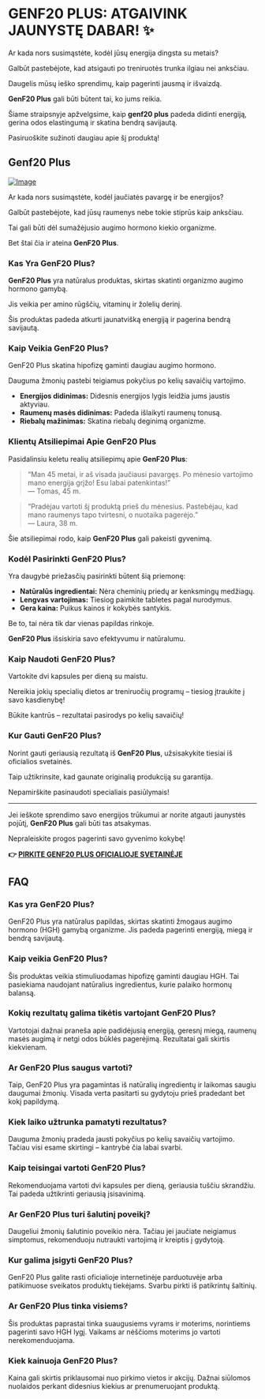 # GENF20 PLUS: ATGAIVINK JAUNYSTĘ DABAR! ✨

Ar kada nors susimąstėte, kodėl jūsų energija dingsta su metais? 

Galbūt pastebėjote, kad atsigauti po treniruotės trunka ilgiau nei anksčiau. 

Daugelis mūsų ieško sprendimų, kaip pagerinti jausmą ir išvaizdą. 

**GenF20 Plus** gali būti būtent tai, ko jums reikia. 

Šiame straipsnyje apžvelgsime, kaip **genf20 plus** padeda didinti energiją, gerina odos elastingumą ir skatina bendrą savijautą. 

Pasiruoškite sužinoti daugiau apie šį produktą!

## Genf20 Plus

[![Image](https://www2.sellhealth.com/21/1a_300x250.jpg)](https://gchaffi.com/3l1heFMT)

Ar kada nors susimąstėte, kodėl jaučiatės pavargę ir be energijos? 

Galbūt pastebėjote, kad jūsų raumenys nebe tokie stiprūs kaip anksčiau. 

Tai gali būti dėl sumažėjusio augimo hormono kiekio organizme. 

Bet štai čia ir ateina **GenF20 Plus**.

### Kas Yra GenF20 Plus?

**GenF20 Plus** yra natūralus produktas, skirtas skatinti organizmo augimo hormono gamybą. 

Jis veikia per amino rūgščių, vitaminų ir žolelių derinį. 

Šis produktas padeda atkurti jaunatvišką energiją ir pagerina bendrą savijautą.

### Kaip Veikia GenF20 Plus?

GenF20 Plus skatina hipofizę gaminti daugiau augimo hormono. 

Dauguma žmonių pastebi teigiamus pokyčius po kelių savaičių vartojimo.

- **Energijos didinimas:** Didesnis energijos lygis leidžia jums jaustis aktyviau.
- **Raumenų masės didinimas:** Padeda išlaikyti raumenų tonusą.
- **Riebalų mažinimas:** Skatina riebalų deginimą organizme.

### Klientų Atsiliepimai Apie GenF20 Plus

Pasidalinsiu keletu realių atsiliepimų apie **GenF20 Plus**:

> “Man 45 metai, ir aš visada jaučiausi pavargęs. Po mėnesio vartojimo mano energija grįžo! Esu labai patenkintas!”  
> — Tomas, 45 m.

> “Pradėjau vartoti šį produktą prieš du mėnesius. Pastebėjau, kad mano raumenys tapo tvirtesni, o nuotaika pagerėjo.”  
> — Laura, 38 m.

Šie atsiliepimai rodo, kaip **GenF20 Plus** gali pakeisti gyvenimą.

### Kodėl Pasirinkti GenF20 Plus?

Yra daugybė priežasčių pasirinkti būtent šią priemonę:

- **Natūralūs ingredientai:** Nėra cheminių priedų ar kenksmingų medžiagų.
- **Lengvas vartojimas:** Tiesiog paimkite tabletes pagal nurodymus.
- **Gera kaina:** Puikus kainos ir kokybės santykis.

Be to, tai nėra tik dar vienas papildas rinkoje.  

**GenF20 Plus** išsiskiria savo efektyvumu ir natūralumu.

### Kaip Naudoti GenF20 Plus?

Vartokite dvi kapsules per dieną su maistu. 

Nereikia jokių specialių dietos ar treniruočių programų – tiesiog įtraukite į savo kasdienybę!

Būkite kantrūs – rezultatai pasirodys po kelių savaičių!

### Kur Gauti GenF20 Plus?

Norint gauti geriausią rezultatą iš **GenF20 Plus**, užsisakykite tiesiai iš oficialios svetainės.  

Taip užtikrinsite, kad gaunate originalią produkciją su garantija.

Nepamirškite pasinaudoti specialiais pasiūlymais!

---

Jei ieškote sprendimo savo energijos trūkumui ar norite atgauti jaunystės pojūtį, **GenF20 Plus** gali būti tas atsakymas. 

Nepraleiskite progos pagerinti savo gyvenimo kokybę!



**👉 [PIRKITE GENF20 PLUS OFICIALIOJE SVETAINĖJE](https://gchaffi.com/3l1heFMT)**

## FAQ

### Kas yra GenF20 Plus?
GenF20 Plus yra natūralus papildas, skirtas skatinti žmogaus augimo hormono (HGH) gamybą organizme. Jis padeda pagerinti energiją, miegą ir bendrą savijautą.

### Kaip veikia GenF20 Plus?
Šis produktas veikia stimuliuodamas hipofizę gaminti daugiau HGH. Tai pasiekiama naudojant natūralius ingredientus, kurie palaiko hormonų balansą.

### Kokių rezultatų galima tikėtis vartojant GenF20 Plus?
Vartotojai dažnai praneša apie padidėjusią energiją, geresnį miegą, raumenų masės augimą ir netgi odos būklės pagerėjimą. Rezultatai gali skirtis kiekvienam.

### Ar GenF20 Plus saugus vartoti?
Taip, GenF20 Plus yra pagamintas iš natūralių ingredientų ir laikomas saugiu daugumai žmonių. Visada verta pasitarti su gydytoju prieš pradedant bet kokį papildymą.

### Kiek laiko užtrunka pamatyti rezultatus?
Dauguma žmonių pradeda jausti pokyčius po kelių savaičių vartojimo. Tačiau visi esame skirtingi – kantrybė čia labai svarbi.

### Kaip teisingai vartoti GenF20 Plus?
Rekomenduojama vartoti dvi kapsules per dieną, geriausia tuščiu skrandžiu. Tai padeda užtikrinti geriausią įsisavinimą.

### Ar GenF20 Plus turi šalutinį poveikį?
Daugeliui žmonių šalutinio poveikio nėra. Tačiau jei jaučiate neigiamus simptomus, rekomenduoju nutraukti vartojimą ir kreiptis į gydytoją.

### Kur galima įsigyti GenF20 Plus?
GenF20 Plus galite rasti oficialioje internetinėje parduotuvėje arba patikimuose sveikatos produktų tiekėjams. Svarbu pirkti iš patikrintų šaltinių.

### Ar GenF20 Plus tinka visiems?
Šis produktas paprastai tinka suaugusiems vyrams ir moterims, norintiems pagerinti savo HGH lygį. Vaikams ar nėščioms moterims jo vartoti nerekomenduojama.

### Kiek kainuoja GenF20 Plus?
Kaina gali skirtis priklausomai nuo pirkimo vietos ir akcijų. Dažnai siūlomos nuolaidos perkant didesnius kiekius ar prenumeruojant produktą.